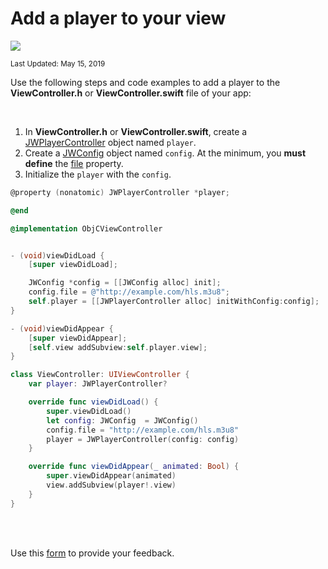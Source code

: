 # Add a player to your view

<img src="https://img.shields.io/badge/SDK-iOS%20v3-0AAC29.svg?logo=apple">

<sup>Last Updated: May 15, 2019</sup>

Use the following steps and code examples to add a player to the **ViewController.h** or **ViewController.swift** file of your app:

<br/>

1. In **ViewController.h** or **ViewController.swift**, create a <a href="https://developer.jwplayer.com/sdk/ios/reference/Classes/JWPlayerController.html" target="_blank">JWPlayerController</a> object named `player`.
2. Create a <a href="https://developer.jwplayer.com/sdk/ios/reference/Classes/JWConfig.html" target="_blank">JWConfig</a> object named `config`. At the minimum, you **must define** the <a href="https://staging-developer.jwplayer.com/sdk/ios/reference/Classes/JWConfig.html#//api/name/file" target="_blank">file</a> property.
4. Initialize the `player` with the `config`.

```Objective-C
@property (nonatomic) JWPlayerController *player;

@end

@implementation ObjCViewController


- (void)viewDidLoad {
    [super viewDidLoad];

    JWConfig *config = [[JWConfig alloc] init];
    config.file = @"http://example.com/hls.m3u8";
    self.player = [[JWPlayerController alloc] initWithConfig:config];
}

- (void)viewDidAppear {
    [super viewDidAppear];
    [self.view addSubview:self.player.view];
}
```

```Swift
class ViewController: UIViewController {
    var player: JWPlayerController?

    override func viewDidLoad() {
        super.viewDidLoad()
        let config: JWConfig  = JWConfig()
        config.file = "http://example.com/hls.m3u8"
        player = JWPlayerController(config: config)
    }

    override func viewDidAppear(_ animated: Bool) {
        super.viewDidAppear(animated)
        view.addSubview(player!.view)
    }
}
```

<br/><br/>
<div id="wufoo-mff60sc1xnn4cu">
Use this <a href="https://jwplayerdocs.wufoo.com/forms/mff60sc1xnn4cu">form</a> to provide your feedback.
</div>
<script type="text/javascript">var mff60sc1xnn4cu;(function(d, t) {
var s = d.createElement(t), options = {
'userName':'jwplayerdocs',
'formHash':'mff60sc1xnn4cu',
'autoResize':true,
'height':'288',
'async':true,
'host':'wufoo.com',
'header':'show',
'ssl':true,
'defaultValues': 'field118=' + location.pathname};
s.src = ('https:' == d.location.protocol ? 'https://' : 'http://') + 'www.wufoo.com/scripts/embed/form.js';
s.onload = s.onreadystatechange = function() {
var rs = this.readyState; if (rs) if (rs != 'complete') if (rs != 'loaded') return;
try { mff60sc1xnn4cu = new WufooForm();mff60sc1xnn4cu.initialize(options);mff60sc1xnn4cu.display(); } catch (e) {}};
var scr = d.getElementsByTagName(t)[0], par = scr.parentNode; par.insertBefore(s, scr);
})(document, 'script');</script>
